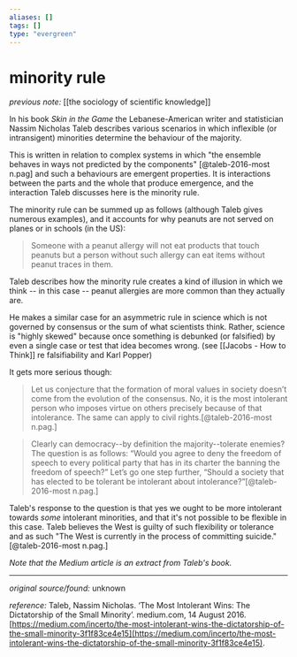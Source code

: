 ```yaml
---
aliases: []
tags: []
type: "evergreen"
---
```


# minority rule

_previous note:_ [[the sociology of scientific knowledge]]

In his book _Skin in the Game_ the Lebanese-American writer and statistician Nassim Nicholas Taleb describes various scenarios in which inflexible (or intransigent) minorities determine the behaviour of the majority. 

This is written in relation to complex systems in which "the ensemble behaves in ways not predicted by the components" [@taleb-2016-most n.pag] and such a behaviours are emergent properties. It is interactions between the parts and the whole that produce emergence, and the interaction Taleb discusses here is the minority rule. 

The minority rule can be summed up as follows (although Taleb gives numerous examples), and it accounts for why peanuts are not served on planes or in schools (in the US):

> Someone with a peanut allergy will not eat products that touch peanuts but a person without such allergy can eat items without peanut traces in them.

Taleb describes how the minority rule creates a kind of illusion in which we think -- in this case -- peanut allergies are more common than they actually are.

He makes a similar case for an asymmetric rule in science which is not governed by consensus or the sum of what scientists think. Rather, science is "highly skewed" because once something is debunked (or falsified) by even a single case or test that idea becomes wrong. (see [[Jacobs - How to Think]] re falsifiability and Karl Popper)

It gets more serious though:

> Let us conjecture that the formation of moral values in society doesn’t come from the evolution of the consensus. No, it is the most intolerant person who imposes virtue on others precisely because of that intolerance. The same can apply to civil rights.[@taleb-2016-most n.pag.]

> Clearly can democracy--by definition the majority--tolerate enemies? The question is as follows: “Would you agree to deny the freedom of speech to every political party that has in its charter the banning the freedom of speech?” Let’s go one step further, “Should a society that has elected to be tolerant be intolerant about intolerance?”[@taleb-2016-most n.pag.]

Taleb's response to the question is that yes we ought to be more intolerant towards _some_ intolerant minorities, and that it's not possible to be flexible in this case. Taleb believes the West is guilty of such flexibility or tolerance and as such "The West is currently in the process of committing suicide."[@taleb-2016-most n.pag.]

_Note that the Medium article is an extract from Taleb's book._

---

_original source/found:_ unknown

_reference:_ Taleb, Nassim Nicholas. ‘The Most Intolerant Wins: The Dictatorship of the Small Minority’. medium.com, 14 August 2016. [https://medium.com/incerto/the-most-intolerant-wins-the-dictatorship-of-the-small-minority-3f1f83ce4e15](https://medium.com/incerto/the-most-intolerant-wins-the-dictatorship-of-the-small-minority-3f1f83ce4e15).



